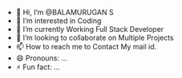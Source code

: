 - 👋 Hi, I’m @BALAMURUGAN S
- 👀 I’m interested in  Coding
- 🌱 I’m currently Working  Full Stack Developer
- 💞️ I’m looking to collaborate on Multiple Projects
- 📫 How to reach me to Contact My mail id.
- 😄 Pronouns: ...
- ⚡ Fun fact: ...
